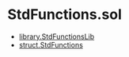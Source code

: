 # StdFunctions.sol

<!-- START_INDEX -->
- [library.StdFunctionsLib](./library.StdFunctionsLib.md)
- [struct.StdFunctions](./struct.StdFunctions.md)

<!-- END_INDEX -->
